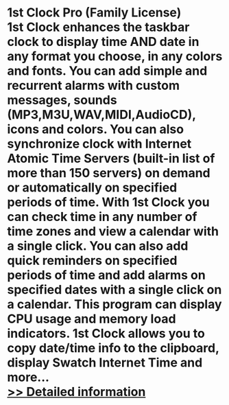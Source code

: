 # 1st Clock Pro (Family License)<br />1st Clock enhances the taskbar clock to display time AND date in any format you choose, in any colors and fonts. You can add simple and recurrent alarms with custom messages, sounds (MP3,M3U,WAV,MIDI,AudioCD), icons and colors. You can also synchronize clock with Internet Atomic Time Servers (built-in list of more than 150 servers) on demand or automatically on specified periods of time. With 1st Clock you can check time in any number of time zones and view a calendar with a single click. You can also add quick reminders on specified periods of time and add alarms on specified dates with a single click on a calendar. This program can display CPU usage and memory load indicators. 1st Clock allows you to copy date/time info to the clipboard, display Swatch Internet Time and more...<br />[>> Detailed information](https://secure.shareit.com/shareit/product.html?productid=300307776&affiliateid=200057808)